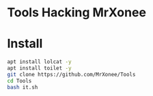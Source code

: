 # Tools Hacking MrXonee
# Install
```bash
apt install lolcat -y
apt install toilet -y
git clone https://github.com/MrXonee/Tools
cd Tools
bash it.sh
```

